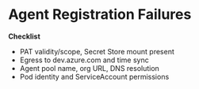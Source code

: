 # Agent Registration Failures

**Checklist**
- PAT validity/scope, Secret Store mount present
- Egress to dev.azure.com and time sync
- Agent pool name, org URL, DNS resolution
- Pod identity and ServiceAccount permissions
